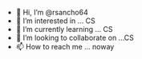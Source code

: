 - 👋 Hi, I’m @rsancho64
- 👀 I’m interested in ... CS
- 🌱 I’m currently learning ... CS
- 💞️ I’m looking to collaborate on ...CS
- 📫 How to reach me ... noway

<!---
rsancho64/rsancho64 is a ✨ special ✨ repository because its `README.md` (this file) appears on your GitHub profile.
You can click the Preview link to take a look at your changes.
--->

